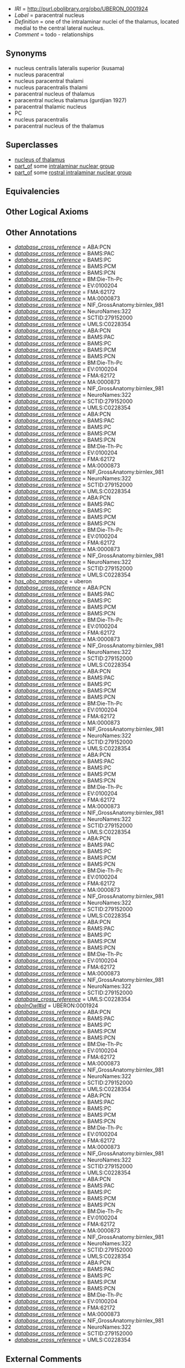 * *IRI* = http://purl.obolibrary.org/obo/UBERON_0001924
 * *Label* = paracentral nucleus
 * *Definition* = one of the intralaminar nuclei of the thalamus, located medial to the central lateral nucleus.
 * *Comment* = todo - relationships

## Synonyms

 * nucleus centralis lateralis superior (kusama)
 * nucleus paracentral
 * nucleus paracentral thalami
 * nucleus paracentralis thalami
 * paracentral nucleus of thalamus
 * paracentral nucleus thalamus (gurdjian 1927)
 * paracentral thalamic nucleus
 * PC
 * nucleus paracentralis
 * paracentral nucleus of the thalamus

## Superclasses

 * [nucleus of thalamus](../../UBERON/92/UBERON_0007692.md)
 * [part_of](../../BFO/50/BFO_0000050.md) some [intralaminar nuclear group](../../UBERON/33/UBERON_0002733.md)
 * [part_of](../../BFO/50/BFO_0000050.md) some [rostral intralaminar nuclear group](../../UBERON/65/UBERON_0002965.md)

## Equivalencies


## Other Logical Axioms


## Other Annotations

 * *[database_cross_reference](../../ef/oboInOwl#hasDbXref.md)* = ABA:PCN
 * *[database_cross_reference](../../ef/oboInOwl#hasDbXref.md)* = BAMS:PAC
 * *[database_cross_reference](../../ef/oboInOwl#hasDbXref.md)* = BAMS:PC
 * *[database_cross_reference](../../ef/oboInOwl#hasDbXref.md)* = BAMS:PCM
 * *[database_cross_reference](../../ef/oboInOwl#hasDbXref.md)* = BAMS:PCN
 * *[database_cross_reference](../../ef/oboInOwl#hasDbXref.md)* = BM:Die-Th-Pc
 * *[database_cross_reference](../../ef/oboInOwl#hasDbXref.md)* = EV:0100204
 * *[database_cross_reference](../../ef/oboInOwl#hasDbXref.md)* = FMA:62172
 * *[database_cross_reference](../../ef/oboInOwl#hasDbXref.md)* = MA:0000873
 * *[database_cross_reference](../../ef/oboInOwl#hasDbXref.md)* = NIF_GrossAnatomy:birnlex_981
 * *[database_cross_reference](../../ef/oboInOwl#hasDbXref.md)* = NeuroNames:322
 * *[database_cross_reference](../../ef/oboInOwl#hasDbXref.md)* = SCTID:279152000
 * *[database_cross_reference](../../ef/oboInOwl#hasDbXref.md)* = UMLS:C0228354
 * *[database_cross_reference](../../ef/oboInOwl#hasDbXref.md)* = ABA:PCN
 * *[database_cross_reference](../../ef/oboInOwl#hasDbXref.md)* = BAMS:PAC
 * *[database_cross_reference](../../ef/oboInOwl#hasDbXref.md)* = BAMS:PC
 * *[database_cross_reference](../../ef/oboInOwl#hasDbXref.md)* = BAMS:PCM
 * *[database_cross_reference](../../ef/oboInOwl#hasDbXref.md)* = BAMS:PCN
 * *[database_cross_reference](../../ef/oboInOwl#hasDbXref.md)* = BM:Die-Th-Pc
 * *[database_cross_reference](../../ef/oboInOwl#hasDbXref.md)* = EV:0100204
 * *[database_cross_reference](../../ef/oboInOwl#hasDbXref.md)* = FMA:62172
 * *[database_cross_reference](../../ef/oboInOwl#hasDbXref.md)* = MA:0000873
 * *[database_cross_reference](../../ef/oboInOwl#hasDbXref.md)* = NIF_GrossAnatomy:birnlex_981
 * *[database_cross_reference](../../ef/oboInOwl#hasDbXref.md)* = NeuroNames:322
 * *[database_cross_reference](../../ef/oboInOwl#hasDbXref.md)* = SCTID:279152000
 * *[database_cross_reference](../../ef/oboInOwl#hasDbXref.md)* = UMLS:C0228354
 * *[database_cross_reference](../../ef/oboInOwl#hasDbXref.md)* = ABA:PCN
 * *[database_cross_reference](../../ef/oboInOwl#hasDbXref.md)* = BAMS:PAC
 * *[database_cross_reference](../../ef/oboInOwl#hasDbXref.md)* = BAMS:PC
 * *[database_cross_reference](../../ef/oboInOwl#hasDbXref.md)* = BAMS:PCM
 * *[database_cross_reference](../../ef/oboInOwl#hasDbXref.md)* = BAMS:PCN
 * *[database_cross_reference](../../ef/oboInOwl#hasDbXref.md)* = BM:Die-Th-Pc
 * *[database_cross_reference](../../ef/oboInOwl#hasDbXref.md)* = EV:0100204
 * *[database_cross_reference](../../ef/oboInOwl#hasDbXref.md)* = FMA:62172
 * *[database_cross_reference](../../ef/oboInOwl#hasDbXref.md)* = MA:0000873
 * *[database_cross_reference](../../ef/oboInOwl#hasDbXref.md)* = NIF_GrossAnatomy:birnlex_981
 * *[database_cross_reference](../../ef/oboInOwl#hasDbXref.md)* = NeuroNames:322
 * *[database_cross_reference](../../ef/oboInOwl#hasDbXref.md)* = SCTID:279152000
 * *[database_cross_reference](../../ef/oboInOwl#hasDbXref.md)* = UMLS:C0228354
 * *[database_cross_reference](../../ef/oboInOwl#hasDbXref.md)* = ABA:PCN
 * *[database_cross_reference](../../ef/oboInOwl#hasDbXref.md)* = BAMS:PAC
 * *[database_cross_reference](../../ef/oboInOwl#hasDbXref.md)* = BAMS:PC
 * *[database_cross_reference](../../ef/oboInOwl#hasDbXref.md)* = BAMS:PCM
 * *[database_cross_reference](../../ef/oboInOwl#hasDbXref.md)* = BAMS:PCN
 * *[database_cross_reference](../../ef/oboInOwl#hasDbXref.md)* = BM:Die-Th-Pc
 * *[database_cross_reference](../../ef/oboInOwl#hasDbXref.md)* = EV:0100204
 * *[database_cross_reference](../../ef/oboInOwl#hasDbXref.md)* = FMA:62172
 * *[database_cross_reference](../../ef/oboInOwl#hasDbXref.md)* = MA:0000873
 * *[database_cross_reference](../../ef/oboInOwl#hasDbXref.md)* = NIF_GrossAnatomy:birnlex_981
 * *[database_cross_reference](../../ef/oboInOwl#hasDbXref.md)* = NeuroNames:322
 * *[database_cross_reference](../../ef/oboInOwl#hasDbXref.md)* = SCTID:279152000
 * *[database_cross_reference](../../ef/oboInOwl#hasDbXref.md)* = UMLS:C0228354
 * *[has_obo_namespace](../../ce/oboInOwl#hasOBONamespace.md)* = uberon
 * *[database_cross_reference](../../ef/oboInOwl#hasDbXref.md)* = ABA:PCN
 * *[database_cross_reference](../../ef/oboInOwl#hasDbXref.md)* = BAMS:PAC
 * *[database_cross_reference](../../ef/oboInOwl#hasDbXref.md)* = BAMS:PC
 * *[database_cross_reference](../../ef/oboInOwl#hasDbXref.md)* = BAMS:PCM
 * *[database_cross_reference](../../ef/oboInOwl#hasDbXref.md)* = BAMS:PCN
 * *[database_cross_reference](../../ef/oboInOwl#hasDbXref.md)* = BM:Die-Th-Pc
 * *[database_cross_reference](../../ef/oboInOwl#hasDbXref.md)* = EV:0100204
 * *[database_cross_reference](../../ef/oboInOwl#hasDbXref.md)* = FMA:62172
 * *[database_cross_reference](../../ef/oboInOwl#hasDbXref.md)* = MA:0000873
 * *[database_cross_reference](../../ef/oboInOwl#hasDbXref.md)* = NIF_GrossAnatomy:birnlex_981
 * *[database_cross_reference](../../ef/oboInOwl#hasDbXref.md)* = NeuroNames:322
 * *[database_cross_reference](../../ef/oboInOwl#hasDbXref.md)* = SCTID:279152000
 * *[database_cross_reference](../../ef/oboInOwl#hasDbXref.md)* = UMLS:C0228354
 * *[database_cross_reference](../../ef/oboInOwl#hasDbXref.md)* = ABA:PCN
 * *[database_cross_reference](../../ef/oboInOwl#hasDbXref.md)* = BAMS:PAC
 * *[database_cross_reference](../../ef/oboInOwl#hasDbXref.md)* = BAMS:PC
 * *[database_cross_reference](../../ef/oboInOwl#hasDbXref.md)* = BAMS:PCM
 * *[database_cross_reference](../../ef/oboInOwl#hasDbXref.md)* = BAMS:PCN
 * *[database_cross_reference](../../ef/oboInOwl#hasDbXref.md)* = BM:Die-Th-Pc
 * *[database_cross_reference](../../ef/oboInOwl#hasDbXref.md)* = EV:0100204
 * *[database_cross_reference](../../ef/oboInOwl#hasDbXref.md)* = FMA:62172
 * *[database_cross_reference](../../ef/oboInOwl#hasDbXref.md)* = MA:0000873
 * *[database_cross_reference](../../ef/oboInOwl#hasDbXref.md)* = NIF_GrossAnatomy:birnlex_981
 * *[database_cross_reference](../../ef/oboInOwl#hasDbXref.md)* = NeuroNames:322
 * *[database_cross_reference](../../ef/oboInOwl#hasDbXref.md)* = SCTID:279152000
 * *[database_cross_reference](../../ef/oboInOwl#hasDbXref.md)* = UMLS:C0228354
 * *[database_cross_reference](../../ef/oboInOwl#hasDbXref.md)* = ABA:PCN
 * *[database_cross_reference](../../ef/oboInOwl#hasDbXref.md)* = BAMS:PAC
 * *[database_cross_reference](../../ef/oboInOwl#hasDbXref.md)* = BAMS:PC
 * *[database_cross_reference](../../ef/oboInOwl#hasDbXref.md)* = BAMS:PCM
 * *[database_cross_reference](../../ef/oboInOwl#hasDbXref.md)* = BAMS:PCN
 * *[database_cross_reference](../../ef/oboInOwl#hasDbXref.md)* = BM:Die-Th-Pc
 * *[database_cross_reference](../../ef/oboInOwl#hasDbXref.md)* = EV:0100204
 * *[database_cross_reference](../../ef/oboInOwl#hasDbXref.md)* = FMA:62172
 * *[database_cross_reference](../../ef/oboInOwl#hasDbXref.md)* = MA:0000873
 * *[database_cross_reference](../../ef/oboInOwl#hasDbXref.md)* = NIF_GrossAnatomy:birnlex_981
 * *[database_cross_reference](../../ef/oboInOwl#hasDbXref.md)* = NeuroNames:322
 * *[database_cross_reference](../../ef/oboInOwl#hasDbXref.md)* = SCTID:279152000
 * *[database_cross_reference](../../ef/oboInOwl#hasDbXref.md)* = UMLS:C0228354
 * *[database_cross_reference](../../ef/oboInOwl#hasDbXref.md)* = ABA:PCN
 * *[database_cross_reference](../../ef/oboInOwl#hasDbXref.md)* = BAMS:PAC
 * *[database_cross_reference](../../ef/oboInOwl#hasDbXref.md)* = BAMS:PC
 * *[database_cross_reference](../../ef/oboInOwl#hasDbXref.md)* = BAMS:PCM
 * *[database_cross_reference](../../ef/oboInOwl#hasDbXref.md)* = BAMS:PCN
 * *[database_cross_reference](../../ef/oboInOwl#hasDbXref.md)* = BM:Die-Th-Pc
 * *[database_cross_reference](../../ef/oboInOwl#hasDbXref.md)* = EV:0100204
 * *[database_cross_reference](../../ef/oboInOwl#hasDbXref.md)* = FMA:62172
 * *[database_cross_reference](../../ef/oboInOwl#hasDbXref.md)* = MA:0000873
 * *[database_cross_reference](../../ef/oboInOwl#hasDbXref.md)* = NIF_GrossAnatomy:birnlex_981
 * *[database_cross_reference](../../ef/oboInOwl#hasDbXref.md)* = NeuroNames:322
 * *[database_cross_reference](../../ef/oboInOwl#hasDbXref.md)* = SCTID:279152000
 * *[database_cross_reference](../../ef/oboInOwl#hasDbXref.md)* = UMLS:C0228354
 * *[database_cross_reference](../../ef/oboInOwl#hasDbXref.md)* = ABA:PCN
 * *[database_cross_reference](../../ef/oboInOwl#hasDbXref.md)* = BAMS:PAC
 * *[database_cross_reference](../../ef/oboInOwl#hasDbXref.md)* = BAMS:PC
 * *[database_cross_reference](../../ef/oboInOwl#hasDbXref.md)* = BAMS:PCM
 * *[database_cross_reference](../../ef/oboInOwl#hasDbXref.md)* = BAMS:PCN
 * *[database_cross_reference](../../ef/oboInOwl#hasDbXref.md)* = BM:Die-Th-Pc
 * *[database_cross_reference](../../ef/oboInOwl#hasDbXref.md)* = EV:0100204
 * *[database_cross_reference](../../ef/oboInOwl#hasDbXref.md)* = FMA:62172
 * *[database_cross_reference](../../ef/oboInOwl#hasDbXref.md)* = MA:0000873
 * *[database_cross_reference](../../ef/oboInOwl#hasDbXref.md)* = NIF_GrossAnatomy:birnlex_981
 * *[database_cross_reference](../../ef/oboInOwl#hasDbXref.md)* = NeuroNames:322
 * *[database_cross_reference](../../ef/oboInOwl#hasDbXref.md)* = SCTID:279152000
 * *[database_cross_reference](../../ef/oboInOwl#hasDbXref.md)* = UMLS:C0228354
 * *[oboInOwl#id](../../id/oboInOwl#id.md)* = UBERON:0001924
 * *[database_cross_reference](../../ef/oboInOwl#hasDbXref.md)* = ABA:PCN
 * *[database_cross_reference](../../ef/oboInOwl#hasDbXref.md)* = BAMS:PAC
 * *[database_cross_reference](../../ef/oboInOwl#hasDbXref.md)* = BAMS:PC
 * *[database_cross_reference](../../ef/oboInOwl#hasDbXref.md)* = BAMS:PCM
 * *[database_cross_reference](../../ef/oboInOwl#hasDbXref.md)* = BAMS:PCN
 * *[database_cross_reference](../../ef/oboInOwl#hasDbXref.md)* = BM:Die-Th-Pc
 * *[database_cross_reference](../../ef/oboInOwl#hasDbXref.md)* = EV:0100204
 * *[database_cross_reference](../../ef/oboInOwl#hasDbXref.md)* = FMA:62172
 * *[database_cross_reference](../../ef/oboInOwl#hasDbXref.md)* = MA:0000873
 * *[database_cross_reference](../../ef/oboInOwl#hasDbXref.md)* = NIF_GrossAnatomy:birnlex_981
 * *[database_cross_reference](../../ef/oboInOwl#hasDbXref.md)* = NeuroNames:322
 * *[database_cross_reference](../../ef/oboInOwl#hasDbXref.md)* = SCTID:279152000
 * *[database_cross_reference](../../ef/oboInOwl#hasDbXref.md)* = UMLS:C0228354
 * *[database_cross_reference](../../ef/oboInOwl#hasDbXref.md)* = ABA:PCN
 * *[database_cross_reference](../../ef/oboInOwl#hasDbXref.md)* = BAMS:PAC
 * *[database_cross_reference](../../ef/oboInOwl#hasDbXref.md)* = BAMS:PC
 * *[database_cross_reference](../../ef/oboInOwl#hasDbXref.md)* = BAMS:PCM
 * *[database_cross_reference](../../ef/oboInOwl#hasDbXref.md)* = BAMS:PCN
 * *[database_cross_reference](../../ef/oboInOwl#hasDbXref.md)* = BM:Die-Th-Pc
 * *[database_cross_reference](../../ef/oboInOwl#hasDbXref.md)* = EV:0100204
 * *[database_cross_reference](../../ef/oboInOwl#hasDbXref.md)* = FMA:62172
 * *[database_cross_reference](../../ef/oboInOwl#hasDbXref.md)* = MA:0000873
 * *[database_cross_reference](../../ef/oboInOwl#hasDbXref.md)* = NIF_GrossAnatomy:birnlex_981
 * *[database_cross_reference](../../ef/oboInOwl#hasDbXref.md)* = NeuroNames:322
 * *[database_cross_reference](../../ef/oboInOwl#hasDbXref.md)* = SCTID:279152000
 * *[database_cross_reference](../../ef/oboInOwl#hasDbXref.md)* = UMLS:C0228354
 * *[database_cross_reference](../../ef/oboInOwl#hasDbXref.md)* = ABA:PCN
 * *[database_cross_reference](../../ef/oboInOwl#hasDbXref.md)* = BAMS:PAC
 * *[database_cross_reference](../../ef/oboInOwl#hasDbXref.md)* = BAMS:PC
 * *[database_cross_reference](../../ef/oboInOwl#hasDbXref.md)* = BAMS:PCM
 * *[database_cross_reference](../../ef/oboInOwl#hasDbXref.md)* = BAMS:PCN
 * *[database_cross_reference](../../ef/oboInOwl#hasDbXref.md)* = BM:Die-Th-Pc
 * *[database_cross_reference](../../ef/oboInOwl#hasDbXref.md)* = EV:0100204
 * *[database_cross_reference](../../ef/oboInOwl#hasDbXref.md)* = FMA:62172
 * *[database_cross_reference](../../ef/oboInOwl#hasDbXref.md)* = MA:0000873
 * *[database_cross_reference](../../ef/oboInOwl#hasDbXref.md)* = NIF_GrossAnatomy:birnlex_981
 * *[database_cross_reference](../../ef/oboInOwl#hasDbXref.md)* = NeuroNames:322
 * *[database_cross_reference](../../ef/oboInOwl#hasDbXref.md)* = SCTID:279152000
 * *[database_cross_reference](../../ef/oboInOwl#hasDbXref.md)* = UMLS:C0228354
 * *[database_cross_reference](../../ef/oboInOwl#hasDbXref.md)* = ABA:PCN
 * *[database_cross_reference](../../ef/oboInOwl#hasDbXref.md)* = BAMS:PAC
 * *[database_cross_reference](../../ef/oboInOwl#hasDbXref.md)* = BAMS:PC
 * *[database_cross_reference](../../ef/oboInOwl#hasDbXref.md)* = BAMS:PCM
 * *[database_cross_reference](../../ef/oboInOwl#hasDbXref.md)* = BAMS:PCN
 * *[database_cross_reference](../../ef/oboInOwl#hasDbXref.md)* = BM:Die-Th-Pc
 * *[database_cross_reference](../../ef/oboInOwl#hasDbXref.md)* = EV:0100204
 * *[database_cross_reference](../../ef/oboInOwl#hasDbXref.md)* = FMA:62172
 * *[database_cross_reference](../../ef/oboInOwl#hasDbXref.md)* = MA:0000873
 * *[database_cross_reference](../../ef/oboInOwl#hasDbXref.md)* = NIF_GrossAnatomy:birnlex_981
 * *[database_cross_reference](../../ef/oboInOwl#hasDbXref.md)* = NeuroNames:322
 * *[database_cross_reference](../../ef/oboInOwl#hasDbXref.md)* = SCTID:279152000
 * *[database_cross_reference](../../ef/oboInOwl#hasDbXref.md)* = UMLS:C0228354

## External Comments


